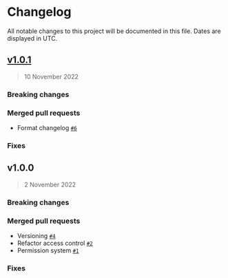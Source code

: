 # Changelog

All notable changes to this project will be documented in this file. Dates are displayed in UTC.

## [v1.0.1](https://github.com/Platform-OS/pos-module-permission/compare/v1.0.0...v1.0.1)

> 10 November 2022

### Breaking changes

### Merged pull requests
- Format changelog [`#6`](https://github.com/Platform-OS/pos-module-permission/pull/6)

### Fixes

## v1.0.0

> 2 November 2022

### Breaking changes

### Merged pull requests
- Versioning [`#4`](https://github.com/Platform-OS/pos-module-permission/pull/4)
- Refactor access control [`#2`](https://github.com/Platform-OS/pos-module-permission/pull/2)
- Permission system [`#1`](https://github.com/Platform-OS/pos-module-permission/pull/1)

### Fixes
